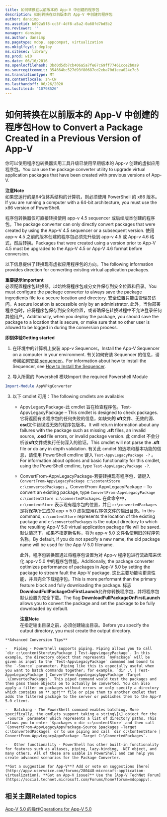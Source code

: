 ```yaml
---
title: 如何转换在以前版本的 App-V 中创建的程序包
description: 如何转换在以前版本的 App-V 中创建的程序包
author: dansimp
ms.assetid: b092a5f8-cc5f-4df8-a5a2-0a68fd7bd5b2
ms.reviewer: ''
manager: dansimp
ms.author: dansimp
ms.pagetype: mdop, appcompat, virtualization
ms.mktglfcycl: deploy
ms.sitesec: library
ms.prod: w10
ms.date: 06/16/2016
ms.openlocfilehash: 3bd0d5db7cb406a5a7fe67c69ff77461cce2b0a9
ms.sourcegitcommit: 354664bc527d93f80687cd2eba70d1eea024c7c3
ms.translationtype: MT
ms.contentlocale: zh-CN
ms.lasthandoff: 06/26/2020
ms.locfileid: "10798526"
---
```

# <span data-ttu-id="694bb-103">如何转换在以前版本的 App-V 中创建的程序包</span><span class="sxs-lookup"><span data-stu-id="694bb-103">How to Convert a Package Created in a Previous Version of App-V</span></span>


<span data-ttu-id="694bb-104">你可以使用程序包转换器实用工具升级已使用早期版本的 App-v 创建的虚拟应用程序包。</span><span class="sxs-lookup"><span data-stu-id="694bb-104">You can use the package converter utility to upgrade virtual application packages that have been created with previous versions of App-V.</span></span>

**<span data-ttu-id="694bb-105">注意</span><span class="sxs-lookup"><span data-stu-id="694bb-105">Note</span></span>**  
<span data-ttu-id="694bb-106">如果您运行的是64位体系结构的计算机，则必须使用 PowerShell 的 x86 版本。</span><span class="sxs-lookup"><span data-stu-id="694bb-106">If you are running a computer with a 64-bit architecture, you must use the x86 version of PowerShell.</span></span>



<span data-ttu-id="694bb-107">程序包转换器仅可直接转换使用 app-v 4.5 sequencer 或后续版本创建的程序包。</span><span class="sxs-lookup"><span data-stu-id="694bb-107">The package converter can only directly convert packages that were created by using the App-V 4.5 sequencer or a subsequent version.</span></span> <span data-ttu-id="694bb-108">使用 app-v 4.5 之前的版本创建的程序包必须先升级到 app-v 4.5 或 App-v 4.6 格式，然后转换。</span><span class="sxs-lookup"><span data-stu-id="694bb-108">Packages that were created using a version prior to App-V 4.5 must be upgraded to the App-V 4.5 or App-V 4.6 format before conversion.</span></span>

<span data-ttu-id="694bb-109">以下信息提供了转换现有虚拟应用程序包的方向。</span><span class="sxs-lookup"><span data-stu-id="694bb-109">The following information provides direction for converting existing virtual application packages.</span></span>

**<span data-ttu-id="694bb-110">重要提示</span><span class="sxs-lookup"><span data-stu-id="694bb-110">Important</span></span>**  
<span data-ttu-id="694bb-111">必须配置程序包转换器，以始终将程序包成分文件保存到安全位置和目录。</span><span class="sxs-lookup"><span data-stu-id="694bb-111">You must configure the package converter to always save the package ingredients file to a secure location and directory.</span></span> <span data-ttu-id="694bb-112">安全位置只能由管理员访问。</span><span class="sxs-lookup"><span data-stu-id="694bb-112">A secure location is accessible only by an administrator.</span></span> <span data-ttu-id="694bb-113">此外，当你部署程序包时，应将程序包保存到安全的位置，或者确保在转换过程中不允许登录任何其他用户。</span><span class="sxs-lookup"><span data-stu-id="694bb-113">Additionally, when you deploy the package, you should save the package to a location that is secure, or make sure that no other user is allowed to be logged in during the conversion process.</span></span>



**<span data-ttu-id="694bb-114">即刻体验</span><span class="sxs-lookup"><span data-stu-id="694bb-114">Getting started</span></span>**

1.  <span data-ttu-id="694bb-115">在环境中的计算机上安装 app-v Sequencer。</span><span class="sxs-lookup"><span data-stu-id="694bb-115">Install the App-V Sequencer on a computer in your environment.</span></span> <span data-ttu-id="694bb-116">有关如何安装 Sequencer 的信息，请参阅[如何安装 sequencer](how-to-install-the-sequencer-beta-gb18030.md)。</span><span class="sxs-lookup"><span data-stu-id="694bb-116">For information about how to install the Sequencer, see [How to Install the Sequencer](how-to-install-the-sequencer-beta-gb18030.md).</span></span>

2. <span data-ttu-id="694bb-117">导入所需的 Powershell 模块</span><span class="sxs-lookup"><span data-stu-id="694bb-117">Import the required Powershell Module</span></span>

```powershell
Import-Module AppVPkgConverter
```

3. <span data-ttu-id="694bb-118">以下 cmdlet 可用：</span><span class="sxs-lookup"><span data-stu-id="694bb-118">The following cmdlets are available:</span></span>

   -   <span data-ttu-id="694bb-119">AppvLegacyPackage-此 cmdlet 旨在检查程序包。</span><span class="sxs-lookup"><span data-stu-id="694bb-119">Test-AppvLegacyPackage – This cmdlet is designed to check packages.</span></span> <span data-ttu-id="694bb-120">它将返回有关程序包的任何失败的信息，如缺失**的 sft**文件、无效的源、 **osd**文件错误或无效的程序包版本。</span><span class="sxs-lookup"><span data-stu-id="694bb-120">It will return information about any failures with the package such as missing **.sft** files, an invalid source, **.osd** file errors, or invalid package version.</span></span> <span data-ttu-id="694bb-121">此 cmdlet 不会分析该**sft**文件或执行任何深入的验证。</span><span class="sxs-lookup"><span data-stu-id="694bb-121">This cmdlet will not parse the **.sft** file or do any in depth validation.</span></span> <span data-ttu-id="694bb-122">有关此 cmdlet 的选项和基本功能的信息，请使用 PowerShell cmdline 键入 `Test-AppvLegacyPackage -?` 。</span><span class="sxs-lookup"><span data-stu-id="694bb-122">For information about options and basic functionality for this cmdlet, using the PowerShell cmdline, type `Test-AppvLegacyPackage -?`.</span></span>

   -   <span data-ttu-id="694bb-123">ConvertFrom-AppvLegacyPackage-若要转换现有程序包，请键入 `ConvertFrom-AppvLegacyPackage c:\contentStore c:\convertedPackages` 。</span><span class="sxs-lookup"><span data-stu-id="694bb-123">ConvertFrom-AppvLegacyPackage – To convert an existing package, type `ConvertFrom-AppvLegacyPackage c:\contentStore c:\convertedPackages`.</span></span> <span data-ttu-id="694bb-124">在此命令中， `c:\contentStore` 表示现有程序包的位置，并且 `c:\convertedPackages` 是将保存所生成的 app-v 5.0 虚拟应用程序包文件的输出目录。</span><span class="sxs-lookup"><span data-stu-id="694bb-124">In this command, `c:\contentStore` represents the location of the existing package and `c:\convertedPackages` is the output directory to which the resulting App-V 5.0 virtual application package file will be saved.</span></span> <span data-ttu-id="694bb-125">默认情况下，如果不指定新名称，将为 app-v 5.0 文件名使用旧的程序包名称。</span><span class="sxs-lookup"><span data-stu-id="694bb-125">By default, if you do not specify a new name, the old package name will be used for the App-V 5.0 filename.</span></span>

       <span data-ttu-id="694bb-126">此外，程序包转换器通过将程序包设置为对 App-v 程序包进行流故障来优化 app-v 5.0 中的程序包性能。</span><span class="sxs-lookup"><span data-stu-id="694bb-126">Additionally, the package converter optimizes performance of packages in App-V 5.0 by setting the package to stream fault the App-V package.</span></span>  <span data-ttu-id="694bb-127">这比主要功能块更具性能，并且完全下载程序包。</span><span class="sxs-lookup"><span data-stu-id="694bb-127">This is more performant than the primary feature block and fully downloading the package.</span></span> <span data-ttu-id="694bb-128">标志**DownloadFullPackageOnFirstLaunch**允许你转换程序包，并将程序包默认设置为完全下载。</span><span class="sxs-lookup"><span data-stu-id="694bb-128">The flag **DownloadFullPackageOnFirstLaunch** allows you to convert the package and set the package to be fully downloaded by default.</span></span>

       **<span data-ttu-id="694bb-129">注意</span><span class="sxs-lookup"><span data-stu-id="694bb-129">Note</span></span>**  
       <span data-ttu-id="694bb-130">在指定输出目录之前，必须创建输出目录。</span><span class="sxs-lookup"><span data-stu-id="694bb-130">Before you specify the output directory, you must create the output directory.</span></span>



~~~
**Advanced Conversion Tips**

-   Piping - PowerShell supports piping. Piping allows you to call `dir c:\contentStore\myPackage | Test-AppvLegacyPackage`. In this example, the directory object that represents `myPackage` will be given as input to the `Test-AppvLegacyPackage` command and bound to the `-Source` parameter. Piping like this is especially useful when you want to batch commands together; for example, `dir .\ | Test-AppvLegacyPackage | ConvertFrom-AppvLegacyAppvPackage -Target .\ConvertedPackages`. This piped command would test the packages and then pass those objects on to actually be converted. You can also apply a filter on packages without errors or only specify a directory which contains an **.sprj** file or pipe them to another cmdlet that adds the filtered package to the server or publishes them to the App-V 5.0 client.

-   Batching - The PowerShell command enables batching. More specifically, the cmdlets support taking a string\[\] object for the `-Source` parameter which represents a list of directory paths. This allows you to enter `$packages = dir c:\contentStore` and then call `ConvertFrom-AppvLegacyAppvPackage-Source $packages -Target c:\ConvertedPackages` or to use piping and call `dir c:\ContentStore | ConvertFrom-AppvLegacyAppvPackage -Target C:\ConvertedPackages`.

-   Other functionality - PowerShell has other built-in functionality for features such as aliases, piping, lazy-binding, .NET object, and many others. All of these are usable in PowerShell and can help you create advanced scenarios for the Package Converter.

**Got a suggestion for App-V**? Add or vote on suggestions [here](http://appv.uservoice.com/forums/280448-microsoft-application-virtualization). **Got an App-V issue?** Use the [App-V TechNet Forum](https://social.technet.microsoft.com/Forums/home?forum=mdopappv).
~~~

## <span data-ttu-id="694bb-131">相关主题</span><span class="sxs-lookup"><span data-stu-id="694bb-131">Related topics</span></span>


[<span data-ttu-id="694bb-132">App-V 5.0 的操作</span><span class="sxs-lookup"><span data-stu-id="694bb-132">Operations for App-V 5.0</span></span>](operations-for-app-v-50.md)









